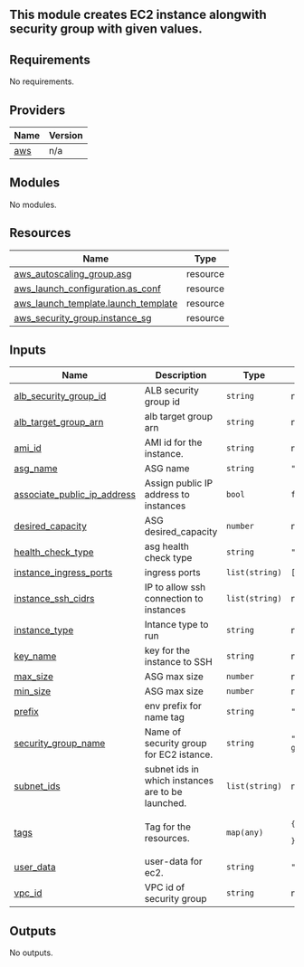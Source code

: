 ## This module creates EC2 instance alongwith security group with given values.
<!-- BEGIN_TF_DOCS -->
## Requirements

No requirements.

## Providers

| Name | Version |
|------|---------|
| <a name="provider_aws"></a> [aws](#provider\_aws) | n/a |

## Modules

No modules.

## Resources

| Name | Type |
|------|------|
| [aws_autoscaling_group.asg](https://registry.terraform.io/providers/hashicorp/aws/latest/docs/resources/autoscaling_group) | resource |
| [aws_launch_configuration.as_conf](https://registry.terraform.io/providers/hashicorp/aws/latest/docs/resources/launch_configuration) | resource |
| [aws_launch_template.launch_template](https://registry.terraform.io/providers/hashicorp/aws/latest/docs/resources/launch_template) | resource |
| [aws_security_group.instance_sg](https://registry.terraform.io/providers/hashicorp/aws/latest/docs/resources/security_group) | resource |

## Inputs

| Name | Description | Type | Default | Required |
|------|-------------|------|---------|:--------:|
| <a name="input_alb_security_group_id"></a> [alb\_security\_group\_id](#input\_alb\_security\_group\_id) | ALB security group id | `string` | n/a | yes |
| <a name="input_alb_target_group_arn"></a> [alb\_target\_group\_arn](#input\_alb\_target\_group\_arn) | alb target group arn | `string` | n/a | yes |
| <a name="input_ami_id"></a> [ami\_id](#input\_ami\_id) | AMI id for the instance. | `string` | n/a | yes |
| <a name="input_asg_name"></a> [asg\_name](#input\_asg\_name) | ASG name | `string` | `"vipinASG"` | no |
| <a name="input_associate_public_ip_address"></a> [associate\_public\_ip\_address](#input\_associate\_public\_ip\_address) | Assign public IP address to instances | `bool` | `false` | no |
| <a name="input_desired_capacity"></a> [desired\_capacity](#input\_desired\_capacity) | ASG desired\_capacity | `number` | n/a | yes |
| <a name="input_health_check_type"></a> [health\_check\_type](#input\_health\_check\_type) | asg health check type | `string` | `"ELB"` | no |
| <a name="input_instance_ingress_ports"></a> [instance\_ingress\_ports](#input\_instance\_ingress\_ports) | ingress ports | `list(string)` | `[]` | no |
| <a name="input_instance_ssh_cidrs"></a> [instance\_ssh\_cidrs](#input\_instance\_ssh\_cidrs) | IP to allow ssh connection to instances | `list(string)` | n/a | yes |
| <a name="input_instance_type"></a> [instance\_type](#input\_instance\_type) | Intance type to run | `string` | n/a | yes |
| <a name="input_key_name"></a> [key\_name](#input\_key\_name) | key for the instance to SSH | `string` | n/a | yes |
| <a name="input_max_size"></a> [max\_size](#input\_max\_size) | ASG max size | `number` | n/a | yes |
| <a name="input_min_size"></a> [min\_size](#input\_min\_size) | ASG max size | `number` | n/a | yes |
| <a name="input_prefix"></a> [prefix](#input\_prefix) | env prefix for name tag | `string` | `""` | no |
| <a name="input_security_group_name"></a> [security\_group\_name](#input\_security\_group\_name) | Name of security group for EC2 istance. | `string` | `"instance-security-group"` | no |
| <a name="input_subnet_ids"></a> [subnet\_ids](#input\_subnet\_ids) | subnet ids in which instances are to be launched. | `list(string)` | n/a | yes |
| <a name="input_tags"></a> [tags](#input\_tags) | Tag for the resources. | `map(any)` | <pre>{<br>  "ManagedBy": "Terraform"<br>}</pre> | no |
| <a name="input_user_data"></a> [user\_data](#input\_user\_data) | user-data for ec2. | `string` | `""` | no |
| <a name="input_vpc_id"></a> [vpc\_id](#input\_vpc\_id) | VPC id of security group | `string` | n/a | yes |

## Outputs

No outputs.
<!-- END_TF_DOCS -->
